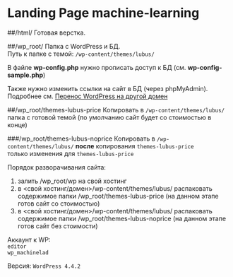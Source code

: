# Landing Page machine-learning

##/html/
Готовая верстка.

##/wp_root/
Папка с WordPress и БД.<br>
Путь к папке с темой: `/wp-content/themes/lubus/`<br>

В файле <b>wp-config.php</b> нужно прописать доступ к БД (см. <b>wp-config-sample.php</b>)<br>

Также нужно изменить ссылки на сайт в БД (через phpMyAdmin).
Подробнее см. [Перенос WordPress на другой домен](http://pro-wordpress.ru/chast-1-nastraivaem-svoj-blog/nastrojka/perenos-wordpress-bloga-na-drugoj-xosting-ili-domen.php)

##/wp_root/themes-lubus-price
Копировать в `/wp-content/themes/lubus/`<br>
папка с готовой темой (по умолчанию сайт будет со стоимостью в конце)

###/wp_root/themes-lubus-noprice
Копировать в `/wp-content/themes/lubus/` **после** копирования `themes-lubus-price`<br>
только изменения для `themes-lubus-price`

Порядок разворачивания сайта:
1. залить /wp_root/wp на свой хостинг
2. в <свой хостинг/домен>/wp-content/themes/lubus/ распаковать содержимое папки /wp_root/themes-lubus-price (на данном этапе готов сайт со стоимостью)
3. в <свой хостинг/домен>/wp-content/themes/lubus/ распаковать содержимое папки /wp_root/themes-lubus-noprice (на данном этапе готов сайт без стоимости)

Аккаунт к WP:<br>
`editor`<br>
`wp_machinelad`<br>

Версия: `WordPress 4.4.2`<br>
